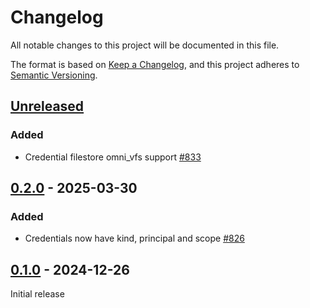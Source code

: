 # Changelog

All notable changes to this project will be documented in this file.

The format is based on [Keep a Changelog](https://keepachangelog.com/en/1.0.0/), and this project adheres
to [Semantic Versioning](https://semver.org/spec/v2.0.0.html).

## [Unreleased]

### Added

* Credential filestore omni_vfs support  [#833](https://github.com/omnigres/omnigres/pull/833)

## [0.2.0] - 2025-03-30

### Added

* Credentials now have kind, principal and scope [#826](https://github.com/omnigres/omnigres/pull/826)

## [0.1.0] - 2024-12-26

Initial release

[Unreleased]: https://github.com/omnigres/omnigres/commits/next/omni_credentials

[0.1.0]: [https://github.com/omnigres/omnigres/pull/728]

[0.2.0]: [https://github.com/omnigres/omnigres/pull/821]
